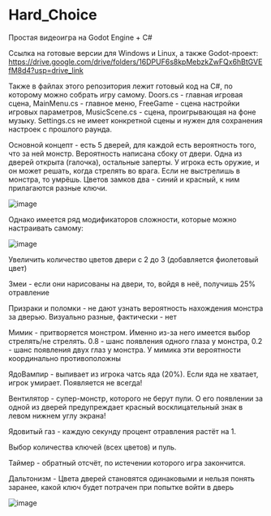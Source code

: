 # Hard_Choice
Простая видеоигра на Godot Engine + C#

Ссылка на готовые версии для Windows и Linux, а также Godot-проект: https://drive.google.com/drive/folders/16DPUF6s8kpMebzkZwFQx6hBtGVEfM8d4?usp=drive_link

Также в файлах этого репозитория лежит готовый код на C#, по которому можно собрать игру самому. Doors.cs - главная игровая сцена, MainMenu.cs - главное меню, FreeGame - сцена настройки игровых параметров, MusicScene.cs - сцена, проигрывающая на фоне музыку. Settings.cs не имеет конкретной сцены и нужен для сохранения настроек с прошлого раунда.

Основной концепт - есть 5 дверей, для каждой есть вероятность того, что за ней монстр. Вероятность написана сбоку от двери. Одна из дверей открыта (галочка), остальные заперты. У игрока есть оружие, и он может решать, когда стрелять во врага. Если не выстрелишь в монстра, то умрёшь. Цветов замков два - синий и красный, к ним прилагаются разные ключи.

![image](https://github.com/user-attachments/assets/75439217-2227-4565-8a45-d347fd570f1f)

Однако имеется ряд модификаторов сложности, которые можно настраивать самому:

![image](https://github.com/user-attachments/assets/2e98899d-d5e1-420b-b3ce-1042f4f74a87)

Увеличить количество цветов двери с 2 до 3 (добавляется фиолетовый цвет)

Змеи - если они нарисованы на двери, то, войдя в неё, получишь 25% отравление

Призраки и поломки - не дают узнать вероятность нахождения монстра за дверью. Визуально разные, фактически - нет

Мимик - притворяется монстром. Именно из-за него имеется выбор стрелять/не стрелять. 0.8 - шанс появления одного глаза у монстра, 0.2 - шанс появления двух глаз у монстра. У мимика эти вероятности координально противоположны

ЯдоВампир - выпивает из игрока чатсь яда (20%). Если яда не хватает, игрок умирает. Появляется не всегда!

Вентилятор - супер-монстр, которого не берут пули. О его появлении за одной из дверей предупреждает красный восклицательный знак в левом нижнем углу экрана!

Ядовитый газ - каждую секунду процент отравления растёт на 1.

Выбор количества ключей (всех цветов) и пуль.

Таймер - обратный отсчёт, по истечении которого игра закончится.

Дальтонизм - Цвета дверей становятся одинаковыми и нельзя понять заранее, какой ключ будет потрачен при попытке войти в дверь 

![image](https://github.com/user-attachments/assets/1dddf9c7-d5df-454d-bd29-bbf3c38748c7)
